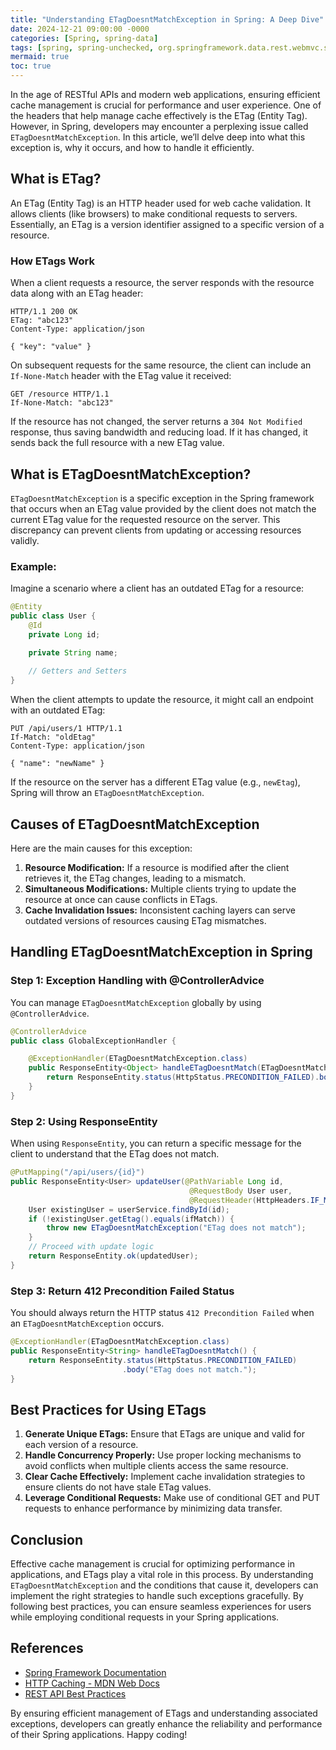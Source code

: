 ```yaml
---
title: "Understanding ETagDoesntMatchException in Spring: A Deep Dive"
date: 2024-12-21 09:00:00 -0000
categories: [Spring, spring-data]
tags: [spring, spring-unchecked, org.springframework.data.rest.webmvc.support]
mermaid: true
toc: true
---
```



In the age of RESTful APIs and modern web applications, ensuring efficient cache management is crucial for performance and user experience. One of the headers that help manage cache effectively is the ETag (Entity Tag). However, in Spring, developers may encounter a perplexing issue called `ETagDoesntMatchException`. In this article, we’ll delve deep into what this exception is, why it occurs, and how to handle it efficiently. 

## What is ETag?

An ETag (Entity Tag) is an HTTP header used for web cache validation. It allows clients (like browsers) to make conditional requests to servers. Essentially, an ETag is a version identifier assigned to a specific version of a resource. 

### How ETags Work

When a client requests a resource, the server responds with the resource data along with an ETag header:

```http
HTTP/1.1 200 OK
ETag: "abc123"
Content-Type: application/json

{ "key": "value" }
```

On subsequent requests for the same resource, the client can include an `If-None-Match` header with the ETag value it received:

```http
GET /resource HTTP/1.1
If-None-Match: "abc123"
```

If the resource has not changed, the server returns a `304 Not Modified` response, thus saving bandwidth and reducing load. If it has changed, it sends back the full resource with a new ETag value.

## What is ETagDoesntMatchException?

`ETagDoesntMatchException` is a specific exception in the Spring framework that occurs when an ETag value provided by the client does not match the current ETag value for the requested resource on the server. This discrepancy can prevent clients from updating or accessing resources validly.

### Example:

Imagine a scenario where a client has an outdated ETag for a resource:

```java
@Entity
public class User {
    @Id
    private Long id;

    private String name;
    
    // Getters and Setters
}
```

When the client attempts to update the resource, it might call an endpoint with an outdated ETag:

```http
PUT /api/users/1 HTTP/1.1
If-Match: "oldEtag"
Content-Type: application/json

{ "name": "newName" }
```

If the resource on the server has a different ETag value (e.g., `newEtag`), Spring will throw an `ETagDoesntMatchException`.

## Causes of ETagDoesntMatchException

Here are the main causes for this exception:

1. **Resource Modification:** If a resource is modified after the client retrieves it, the ETag changes, leading to a mismatch.
2. **Simultaneous Modifications:** Multiple clients trying to update the resource at once can cause conflicts in ETags.
3. **Cache Invalidation Issues:** Inconsistent caching layers can serve outdated versions of resources causing ETag mismatches.

## Handling ETagDoesntMatchException in Spring

### Step 1: Exception Handling with @ControllerAdvice

You can manage `ETagDoesntMatchException` globally by using `@ControllerAdvice`.

```java
@ControllerAdvice
public class GlobalExceptionHandler {

    @ExceptionHandler(ETagDoesntMatchException.class)
    public ResponseEntity<Object> handleETagDoesntMatch(ETagDoesntMatchException ex) {
        return ResponseEntity.status(HttpStatus.PRECONDITION_FAILED).body(ex.getMessage());
    }
}
```

### Step 2: Using ResponseEntity

When using `ResponseEntity`, you can return a specific message for the client to understand that the ETag does not match.

```java
@PutMapping("/api/users/{id}")
public ResponseEntity<User> updateUser(@PathVariable Long id, 
                                        @RequestBody User user, 
                                        @RequestHeader(HttpHeaders.IF_MATCH) String ifMatch) {
    User existingUser = userService.findById(id);
    if (!existingUser.getEtag().equals(ifMatch)) {
        throw new ETagDoesntMatchException("ETag does not match");
    }
    // Proceed with update logic
    return ResponseEntity.ok(updatedUser);
}
```

### Step 3: Return 412 Precondition Failed Status

You should always return the HTTP status `412 Precondition Failed` when an `ETagDoesntMatchException` occurs.

```java
@ExceptionHandler(ETagDoesntMatchException.class)
public ResponseEntity<String> handleETagDoesntMatch() {
    return ResponseEntity.status(HttpStatus.PRECONDITION_FAILED)
                         .body("ETag does not match.");
}
```

## Best Practices for Using ETags

1. **Generate Unique ETags:** Ensure that ETags are unique and valid for each version of a resource.
2. **Handle Concurrency Properly:** Use proper locking mechanisms to avoid conflicts when multiple clients access the same resource.
3. **Clear Cache Effectively:** Implement cache invalidation strategies to ensure clients do not have stale ETag values.
4. **Leverage Conditional Requests:** Make use of conditional GET and PUT requests to enhance performance by minimizing data transfer.

## Conclusion

Effective cache management is crucial for optimizing performance in applications, and ETags play a vital role in this process. By understanding `ETagDoesntMatchException` and the conditions that cause it, developers can implement the right strategies to handle such exceptions gracefully. By following best practices, you can ensure seamless experiences for users while employing conditional requests in your Spring applications.

## References

- [Spring Framework Documentation](https://docs.spring.io/spring-framework/docs/current/reference/html/web.html#spring-web)
- [HTTP Caching - MDN Web Docs](https://developer.mozilla.org/en-US/docs/Web/HTTP/Headers/ETag)
- [REST API Best Practices](https://restfulapi.net/)

By ensuring efficient management of ETags and understanding associated exceptions, developers can greatly enhance the reliability and performance of their Spring applications. Happy coding!
